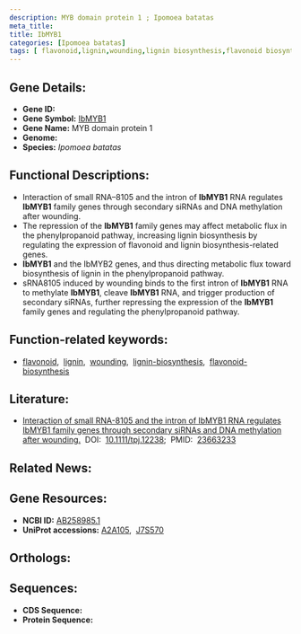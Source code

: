 ```yaml
---
description: MYB domain protein 1 ; Ipomoea batatas
meta_title:
title: IbMYB1
categories: [Ipomoea batatas]
tags: [ flavonoid,lignin,wounding,lignin biosynthesis,flavonoid biosynthesis ]
---
```


## Gene Details:
- **Gene ID:** []()
- **Gene Symbol:** <u>IbMYB1</u>
- **Gene Name:** MYB domain protein 1
- **Genome:** []()
- **Species:** *Ipomoea batatas*

## Functional Descriptions:
   - Interaction of small RNA–8105 and the intron of **IbMYB1** RNA regulates **IbMYB1** family genes through secondary siRNAs and DNA methylation after wounding.
   - The repression of the **IbMYB1** family genes may affect metabolic flux in the phenylpropanoid pathway, increasing lignin biosynthesis by regulating the expression of flavonoid and lignin biosynthesis-related genes.
   - **IbMYB1** and the IbMYB2 genes, and thus directing metabolic flux toward biosynthesis of lignin in the phenylpropanoid pathway.
   - sRNA8105 induced by wounding binds to the first intron of **IbMYB1** RNA to methylate **IbMYB1**, cleave **IbMYB1** RNA, and trigger production of secondary siRNAs, further repressing the expression of the **IbMYB1** family genes and regulating the phenylpropanoid pathway.

## Function-related keywords:
   - [flavonoid](/tags/flavonoid/),&nbsp;&nbsp;[lignin](/tags/lignin/),&nbsp;&nbsp;[wounding](/tags/wounding/),&nbsp;&nbsp;[lignin-biosynthesis](/tags/lignin-biosynthesis/),&nbsp;&nbsp;[flavonoid-biosynthesis](/tags/flavonoid-biosynthesis/)

## Literature:
   - [Interaction of small RNA-8105 and the intron of IbMYB1 RNA regulates IbMYB1 family genes through secondary siRNAs and DNA methylation after wounding.](https://doi.org/10.1111/tpj.12238)&nbsp;&nbsp;DOI:&nbsp;&nbsp;[10.1111/tpj.12238](https://doi.org/10.1111/tpj.12238);&nbsp;&nbsp;PMID:&nbsp;&nbsp;[23663233](https://pubmed.ncbi.nlm.nih.gov/23663233/)

## Related News:

## Gene Resources:
- **NCBI ID:**  [AB258985.1](https://www.ncbi.nlm.nih.gov/gene/?term=AB258985.1)
- **UniProt accessions:**  [A2A105](https://www.uniprot.org/uniprotkb/A2A105/entry),&nbsp;&nbsp;[J7S570](https://www.uniprot.org/uniprotkb/J7S570/entry)

## Orthologs:

## Sequences:
- **CDS Sequence:**
- **Protein Sequence:**
